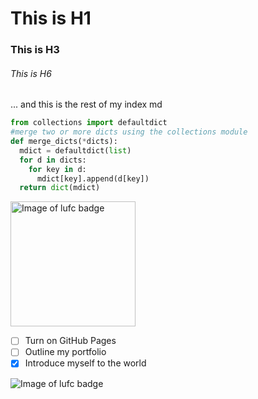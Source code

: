# This is H1
### This is H3
###### This is H6

... and this is the rest of my index md

``` python
from collections import defaultdict
#merge two or more dicts using the collections module
def merge_dicts(*dicts):
  mdict = defaultdict(list)
  for d in dicts:
    for key in d:
      mdict[key].append(d[key])
  return dict(mdict)
```

<img src="https://upload.wikimedia.org/wikipedia/en/thumb/5/54/Leeds_United_F.C._logo.svg/800px-Leeds_United_F.C._logo.svg.png" alt="Image of lufc badge" width="200"/>

- [ ] Turn on GitHub Pages
- [ ] Outline my portfolio
- [X] Introduce myself to the world

![Image of lufc badge](https://upload.wikimedia.org/wikipedia/en/thumb/5/54/Leeds_United_F.C._logo.svg/800px-Leeds_United_F.C._logo.svg.png)

